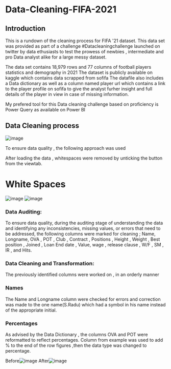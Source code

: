 # Data-Cleaning-FIFA-2021
## Introduction
This is a rundown of the cleaning process for FIFA '21 dataset. This data set was provided as part of a challenge #Datacleaningchallenge launched on twitter by data ethusiasts to test the prowess of newbies , intermediate and pro Data analyst alike for a large messy dataset.

The data set contains 18,979 rows and 77 columns of football players statistics and demography in 2021 The dataset is publicly available on kaggle which contains data scrapped from sofifa The datafile also includes a Data dictionary as well as a column named player url which contains a link to the player profile on sofifa to give the analyst furher insight and full details of the player in view in case of missing information.

My prefered tool for this Data cleaning challenge based on proficiency is Power Query as available on Power BI

## Data Cleaning process
![image](https://user-images.githubusercontent.com/124640415/228377986-ab40fab7-2cc5-4826-a431-ad90f7536d74.png)


To ensure data quality , the following approach was used

After loading the data , whitespaces were removed by unticking the button from the viewtab.

#                                                           White Spaces
  ![image](https://user-images.githubusercontent.com/124640415/228378535-7018372d-6e2d-4676-bff7-e22e1fd09c4c.png) ![image](https://user-images.githubusercontent.com/124640415/228378552-7e1a3b35-7d18-4a3c-8bfa-3e251b22541e.png)
  
### Data Auditing: 
To ensure data quality, during the auditing stage of understanding the data and identifying any inconsistencies, missing values, or errors that need to be addressed, the following columns were marked for cleaning ; Name, Longname, OVA , POT , Club , Contract , Positions , Height , Weight , Best position , Joined , Loan End date , Value, wage , release clause , W/F , SM , IR , and Hits.
### Data Cleaning and Transformation:

The previously identified columns were worked on , in an orderly manner
###                                                                      Names
The Name and Longname column were checked for errors and correction was made to the one name(S.Radu) which had a symbol in his name instead of the appropriate initial.
### Percentages
As advised by the Data Dictionary , the columns OVA and POT were reformatted to reflect percentages. Column from example was used to add % to the end of the row figures ,then the data type was changed to percentage.

Before![image](https://user-images.githubusercontent.com/124640415/228381751-9e59e573-25d0-496d-ad06-f9958561b816.png) After![image](https://user-images.githubusercontent.com/124640415/228381779-ac5da5a5-cca2-481d-a3ef-aa655be989dc.png)

